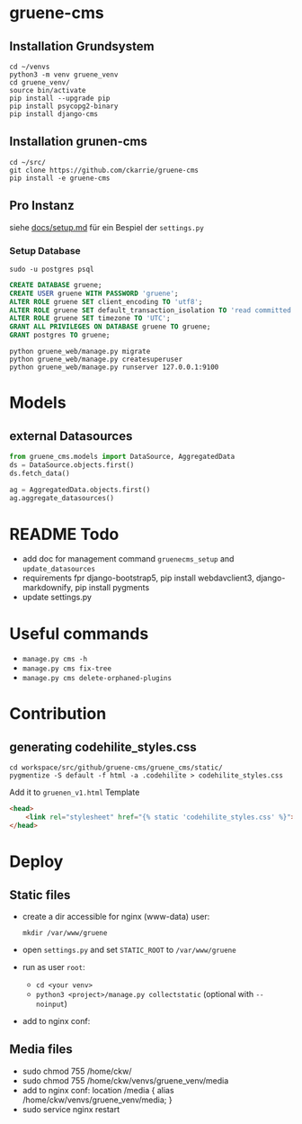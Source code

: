 # gruene-cms

## Installation Grundsystem
```shell
cd ~/venvs
python3 -m venv gruene_venv
cd gruene_venv/
source bin/activate
pip install --upgrade pip
pip install psycopg2-binary
pip install django-cms
```

## Installation grunen-cms

```shell
cd ~/src/
git clone https://github.com/ckarrie/gruene-cms
pip install -e gruene-cms
```

## Pro Instanz
siehe [docs/setup.md](docs/setup.md) für ein Bespiel der `settings.py`

### Setup Database
`sudo -u postgres psql`

```sql
CREATE DATABASE gruene;
CREATE USER gruene WITH PASSWORD 'gruene';
ALTER ROLE gruene SET client_encoding TO 'utf8';
ALTER ROLE gruene SET default_transaction_isolation TO 'read committed';
ALTER ROLE gruene SET timezone TO 'UTC';
GRANT ALL PRIVILEGES ON DATABASE gruene TO gruene;
GRANT postgres TO gruene;
```

```shell
python gruene_web/manage.py migrate
python gruene_web/manage.py createsuperuser
python gruene_web/manage.py runserver 127.0.0.1:9100
```

# Models

## external Datasources

```python
from gruene_cms.models import DataSource, AggregatedData
ds = DataSource.objects.first()
ds.fetch_data()

ag = AggregatedData.objects.first()
ag.aggregate_datasources()

```

# README Todo

- add doc for management command `gruenecms_setup` and `update_datasources`
- requirements fpr django-bootstrap5, pip install webdavclient3, django-markdownify, pip install pygments
- update settings.py

# Useful commands

- `manage.py cms -h`
- `manage.py cms fix-tree`
- `manage.py cms delete-orphaned-plugins`


# Contribution
## generating codehilite_styles.css

```
cd workspace/src/github/gruene-cms/gruene_cms/static/
pygmentize -S default -f html -a .codehilite > codehilite_styles.css
```

Add it to `gruenen_v1.html` Template

```html
<head>
    <link rel="stylesheet" href="{% static 'codehilite_styles.css' %}">
</head>
```

# Deploy
## Static files

- create a dir accessible for nginx (www-data) user:
  
  `mkdir /var/www/gruene`

- open `settings.py` and set `STATIC_ROOT` to `/var/www/gruene`
- run as user `root`:
  - `cd <your venv>`
  - `python3 <project>/manage.py collectstatic` (optional with `--noinput`)
- add to nginx conf:
  
## Media files
- sudo chmod 755 /home/ckw/
- sudo chmod 755 /home/ckw/venvs/gruene_venv/media
- add to nginx conf:
   location /media {
        alias /home/ckw/venvs/gruene_venv/media; 
   }
- sudo service nginx restart